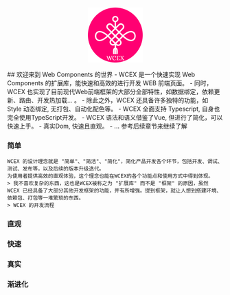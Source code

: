 <p align="center"><img src="logo.png" width="128" height="128" ></p>
## 欢迎来到 Web Components 的世界
    - WCEX 是一个快速实现 Web Components 的扩展库，能快速和高效的进行开发 WEB 前端页面。
    - 同时，WCEX 也实现了目前现代Web前端框架的大部分全部特性，如数据绑定，依赖更新、路由、开发热加载... 。
    - 除此之外，WCEX 还具备许多独特的功能，如 Style 动态绑定, 无打包、自动化配色等。
    - WCEX 全面支持 Typescript, 自身也完全使用TypeScript开发。
    - WCEX 语法和语义借鉴了Vue, 但进行了简化，可以快速上手。
    - 真实Dom, 快速且直观。
    - ... 参考后续章节来继续了解

### 简单
    WCEX 的设计理念就是 "简单"、"简洁"、"简化"，简化产品开发各个环节，包括开发、调试、测试、发布等，以及后续的版本升级迭代。
    为使用者提供高效的直观体验，这个理念也能在WCEX的各个功能点和使用方式中得到体现。
    > 我不喜欢复杂的东西，这也是WCEX被称之为 "扩展库" 而不是 "框架" 的原因，虽然 WCEX 已经具备了大部分其他开发框架的功能，并有所增强。提到框架，就让人想到搭建环境、依赖包、打包等一堆繁琐的东西。
    > WCEX 的开发流程 

### 直观


### 快速

### 真实

### 渐进化

